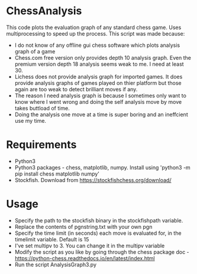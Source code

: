 # ChessAnalysis

This code plots the evaluation graph of any standard chess game. Uses multiprocessing to speed up the process.
This script was made because:
* I do not know of any offline gui chess software which plots analysis graph of a game
* Chess.com free version only provides depth 10 analysis graph. Even the premium version depth 18 analysis seems weak to me. I need at least 30.
* Lichess does not provide analysis graph for imported games. It does provide analysis graphs of games played on thier platform but those again are too weak to detect brilliant moves if any.
* The reason I need analysis graph is because I sometimes only want to know where I went wrong and doing the self analysis move by move takes buttload of time.
* Doing the analysis one move at a time is super boring and an ineffcient use my time.

# Requirements

* Python3
* Python3 packages - chess, matplotlib, numpy. Install using 'python3 -m pip install chess matplotlib numpy'
* Stockfish. Download from https://stockfishchess.org/download/

# Usage

* Specify the path to the stockfish binary in the stockfishpath variable.
* Replace the contents of pgnstring.txt with your own pgn
* Specify the time limit (in seconds) each move is evaluated for, in the timelimit variable. Default is 15
* I've set multipv to 3. You can change it in the multipv variable
* Modify the script as you like by going through the chess package doc - https://python-chess.readthedocs.io/en/latest/index.html
* Run the script AnalysisGraph3.py
